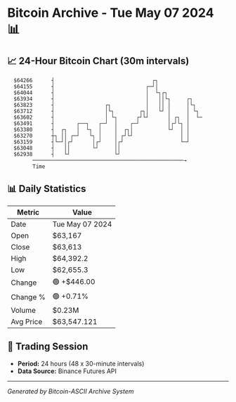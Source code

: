 # Bitcoin Archive - Tue May 07 2024 📊

## 📈 24-Hour Bitcoin Chart (30m intervals)

```
  $64266      ┤                               ┌┐               
  $64155      ┤                             ┌─┘│               
  $64044      ┤                             │  └┐┌┐            
  $63934      ┤                             │   ││└┐     ┌┐    
  $63823      ┤                ┌┐           │   ││ │     │└┐   
  $63712      ┤                │└┐        ┌┐│   └┘ │     │ └┐  
  $63602      ┤                │ └┐      ┌┘└┘      │ ┌┐  │  └─ 
  $63491      ┤       ┌──┐   ┌─┘  │    ┌─┘         │┌┘└┐ │     
  $63380      ┤  ┌┐   │  └┐  │    │  ┌┐│           └┘  │ │     
  $63270      ┼┐ ││ ┌─┘   └┐ │    │ ┌┘└┘               │ │     
  $63159      ┤└─┘│┌┘      │┌┘    │┌┘                  └─┘     
  $63048      ┤   ││       └┘     ││                           
  $62938      ┤   └┘              └┘                           
        ────────────────────────────────────────────────→
        Time
```

## 📊 Daily Statistics

| Metric | Value |
|--------|-------|
| Date | Tue May 07 2024 |
| Open | $63,167 |
| Close | $63,613 |
| High | $64,392.2 |
| Low | $62,655.3 |
| Change | 🟢 +$446.00 |
| Change % | 🟢 +0.71% |
| Volume | $0.23M |
| Avg Price | $63,547.121 |

## 📅 Trading Session

- **Period:** 24 hours (48 x 30-minute intervals)
- **Data Source:** Binance Futures API

---
*Generated by Bitcoin-ASCII Archive System*
